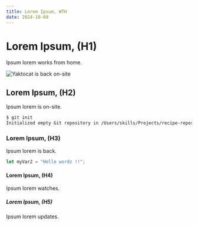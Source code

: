 ```yaml
---
title: Lorem Ipsum, WTH
date: 2024-10-09
---
```


# Lorem Ipsum, (H1)
Ipsum lorem works from home.

![Yaktocat is back on-site](https://octodex.github.com/images/yaktocat.png)

## Lorem Ipsum, (H2)
Ipsum lorem is on-site.

```bash
$ git init
Initialized empty Git repository in /Users/skills/Projects/recipe-repository/.git/
```

### Lorem Ipsum, (H3)
Ipsum lorem is back.
```javascript
let myVar2 = "Hello wordz !!";
```

#### Lorem Ipsum, (H4)
Ipsum lorem watches.


##### Lorem Ipsum, (H5)
Ipsum lorem updates.


